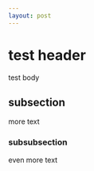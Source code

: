 ```yaml
---
layout: post
---
```

# test header

test body

## subsection

more text

### subsubsection

even more text
